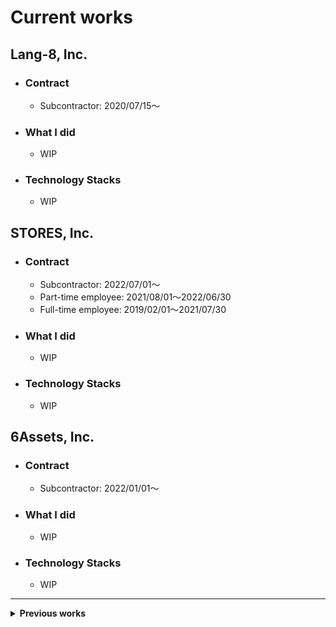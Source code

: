# Current works

## **Lang-8, Inc.**

- ### **Contract**

  - Subcontractor: 2020/07/15〜

- ### What I did

  - WIP

- ### Technology Stacks

  - WIP

## **STORES, Inc.**

- ### Contract

  - Subcontractor: 2022/07/01〜
  - Part-time employee: 2021/08/01〜2022/06/30
  - Full-time employee: 2019/02/01〜2021/07/30

- ### What I did

  - WIP

- ### Technology Stacks

  - WIP

## **6Assets, Inc.**

- ### Contract

  - Subcontractor: 2022/01/01〜

- ### What I did

  - WIP

- ### Technology Stacks

  - WIP

---

<details>
  <summary><strong>Previous works</strong></summary>

  <br>

  ## **airRoom Technologies, Inc.**

  - ### Contract

    - Subcontractor: 2022/05/01〜2022/11/30

  - ### What I did

    - WIP

  - ### Technology Stacks

    - WIP

  ## **SOELU, Inc.**

  - ### Contract

    - Full-time employee: 2016/09/01〜2019/01/31
    - Subcontractor: 2016/05/15〜2016/08/31

  - ### What I did

    - WIP

  - ### Technology Stacks

    - WIP

  ## **YAZ CO.,LTD.**

  - ### Contract

    - Full-time employee: 2015/04/01〜2016/08/31

  - ### What I did

    - We have created a variety of products.
    - 3 iOS apps
      - Inventory management
      - Projection Mapping
      - Karaoke operation
    - 2 Android apps
      - Forced interruption alarm
      - Operation of Pepper (Softbank's robot)
    - System for remote work using a tabletop robot
      - 1 desktop app for Windows
      - 1 driver for BLE module
      - 1 backend system for desktop robot control

  - ### Technology Stacks

    - iOS
      - Swift
      - Objective-C
      - OpenGL ES 2.0
    - Android
      - Java
      - Kotlin
    - Windows
      - Java
      - C#
      - C++

</details>